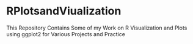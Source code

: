 # RPlotsandViualization
This Repository Contains Some of my Work on R Visualization and Plots using ggplot2 for Various Projects and Practice

